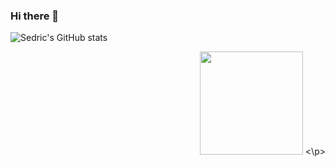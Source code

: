 ### Hi there 👋



![Sedric's GitHub stats](https://github-readme-stats.vercel.app/api?username=Sedvin1903&show_icons=true&theme=tokyonight)
<p align= "right">
<img src="http://github-readme-streak-stats.herokuapp.com?user=Sedvin1903&theme=tokyonight&border=444" height="165">
<\p>


